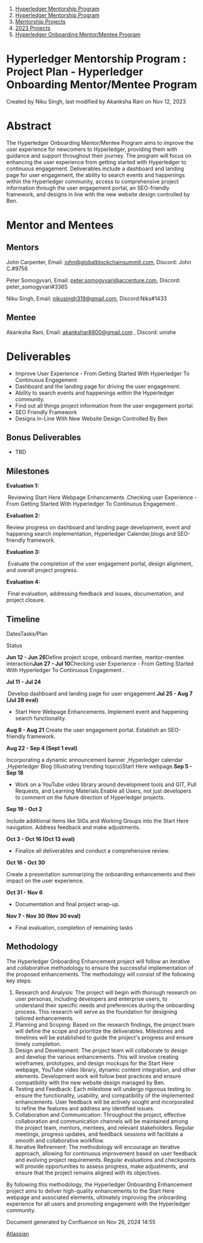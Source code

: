 1. [Hyperledger Mentorship Program](index.html)
2. [Hyperledger Mentorship Program](Hyperledger-Mentorship-Program_21954571.html)
3. [Mentorship Projects](Mentorship-Projects_21954604.html)
4. [2023 Projects](2023-Projects_21954865.html)
5. [Hyperledger Onboarding Mentor/Mentee Program](21954868.html)

# Hyperledger Mentorship Program : Project Plan - Hyperledger Onboarding Mentor/Mentee Program

Created by Niku Singh, last modified by Akanksha Rani on Nov 12, 2023

# Abstract

The Hyperledger Onboarding Mentor/Mentee Program aims to improve the user experience for newcomers to Hyperledger, providing them with guidance and support throughout their journey. The program will focus on enhancing the user experience from getting started with Hyperledger to continuous engagement. Deliverables include a dashboard and landing page for user engagement, the ability to search events and happenings within the Hyperledger community, access to comprehensive project information through the user engagement portal, an SEO-friendly framework, and designs in line with the new website design controlled by Ben.

# Mentor and Mentees

## Mentors

John Carpenter, Email: [john@globalblockchainsummit.com](mailto:john@globalblockchainsummit.com), Discord: John C.#9756

Peter Somogyvari, Email: [peter.somogyvari@accenture.com](mailto:peter.somogyvari@accenture.com), Discord: peter\_somogyvari#3365

Niku Singh, Email: [nikusingh319@gmail.com](mailto:nikusingh319@gmail.com), Discord:Niks#1433

## Mentee

Akanksha Rani, Email: [akankshar8800@gmail.com](mailto:akankshar8800@gmail.com) , Discord: unishe

# Deliverables

- Improve User Experience - From Getting Started With Hyperledger To Continuous Engagement
- Dashboard and the landing page for driving the user engagement.
- Ability to search events and happenings within the Hyperledger community.
- Find out all things project information from the user engagement portal.
- SEO Friendly Framework
- Designs In-Line With New Website Design Controlled By Ben

## Bonus Deliverables

- TBD

## **Milestones**

**Evaluation 1:**

 Reviewing Start Here Webpage Enhancements .Checking user Experience - From Getting Started With Hyperledger To Continuous Engagement . 

**Evaluation 2:**

Review progress on dashboard and landing page development, event and happening search implementation, Hyperledger Calender,blogs and SEO-friendly framework.

**Evaluation 3:**

 Evaluate the completion of the user engagement portal, design alignment, and overall project progress.

**Evaluation 4:**

 Final evaluation, addressing feedback and issues, documentation, and project closure.

## **Timeline**

DatesTasks/Plan

Status

**Jun 12 - Jun 26**Define project scope, onboard mentee, mentor-mentee interaction**Jun 27 - Jul 10**Checking user Experience - From Getting Started With Hyperledger To Continuous Engagement .

**Jul 11 - Jul 24**

 Develop dashboard and landing page for user engagement.**Jul 25 - Aug 7 (Jul 28 eval)**

- Start Here Webpage Enhancements. Implement event and happening search functionality.

<!--THE END-->

**Aug 8 - Aug 21** Create the user engagement portal. Establish an SEO-friendly framework.

**Aug 22 - Sep 4 (Sept 1 eval)**

Incorporating a dynamic announcement banner ,Hyperledger calendar ,Hyperledger Blog (illustrating trending topics)Start Here webpage.**Sep 5 - Sep 18**

- Work on a YouTube video library around development tools and GIT, Pull Requests, and Learning Materials.Enable all Users, not just developers to comment on the future direction of Hyperledger projects.

<!--THE END-->

**Sep 19 - Oct 2**

Include additional items like SIGs and Working Groups into the Start Here navigation. Address feedback and make adjustments.

**Oct 3 - Oct 16 (Oct 13 eval)**

- Finalize all deliverables and conduct a comprehensive review.

<!--THE END-->

**Oct 16 - Oct 30**

Create a presentation summarizing the onboarding enhancements and their impact on the user experience.

**Oct 31 - Nov 6**

- Documentation and final project wrap-up.

<!--THE END-->

**Nov 7 - Nov 30 (Nov 30 eval)**

- Final evaluation, completion of remaining tasks

<!--THE END-->

## **Methodology**

The Hyperledger Onboarding Enhancement project will follow an iterative and collaborative methodology to ensure the successful implementation of the proposed enhancements. The methodology will consist of the following key steps:

1. Research and Analysis: The project will begin with thorough research on user personas, including developers and enterprise users, to understand their specific needs and preferences during the onboarding process. This research will serve as the foundation for designing tailored enhancements.
2. Planning and Scoping: Based on the research findings, the project team will define the scope and prioritize the deliverables. Milestones and timelines will be established to guide the project's progress and ensure timely completion.
3. Design and Development: The project team will collaborate to design and develop the various enhancements. This will involve creating wireframes, prototypes, and design mockups for the Start Here webpage, YouTube video library, dynamic content integration, and other elements. Development work will follow best practices and ensure compatibility with the new website design managed by Ben.
4. Testing and Feedback: Each milestone will undergo rigorous testing to ensure the functionality, usability, and compatibility of the implemented enhancements. User feedback will be actively sought and incorporated to refine the features and address any identified issues.
5. Collaboration and Communication: Throughout the project, effective collaboration and communication channels will be maintained among the project team, mentors, mentees, and relevant stakeholders. Regular meetings, progress updates, and feedback sessions will facilitate a smooth and collaborative workflow.
6. Iterative Refinement: The methodology will encourage an iterative approach, allowing for continuous improvement based on user feedback and evolving project requirements. Regular evaluations and checkpoints will provide opportunities to assess progress, make adjustments, and ensure that the project remains aligned with its objectives.

By following this methodology, the Hyperledger Onboarding Enhancement project aims to deliver high-quality enhancements to the Start Here webpage and associated elements, ultimately improving the onboarding experience for all users and promoting engagement with the Hyperledger community.

Document generated by Confluence on Nov 26, 2024 14:55

[Atlassian](http://www.atlassian.com/)
